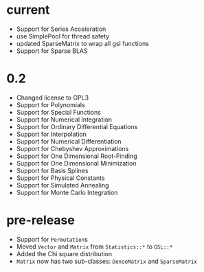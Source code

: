 # current

* Support for Series Acceleration
* use SimplePool for thread safety
* updated SparseMatrix to wrap all gsl functions
* Support for Sparse BLAS

# 0.2

* Changed license to GPL3
* Support for Polynomials
* Support for Special Functions
* Support for Numerical Integration
* Support for Ordinary Differential Equations
* Support for Interpolation
* Support for Numerical Differentiation
* Support for Chebyshev Approximations
* Support for One Dimensional Root-Finding
* Support for One Dimensional Minimization
* Support for Basis Splines
* Support for Physical Constants
* Support for Simulated Annealing
* Support for Monte Carlo Integration

# pre-release

 * Support for `Permutation`s
 * Moved `Vector` and `Matrix` from `Statistics::*` to `GSL::*`
 * Added the Chi square distribution
 * `Matrix` now has two sub-classes: `DenseMatrix` and `SparseMatrix`